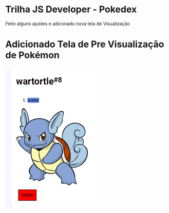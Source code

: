 # Trilha JS Developer - Pokedex

Feito alguns ajustes e adiconado nova tela de Visualização


# Adicionado Tela de Pre Visualização de Pokémon
![Preview](https://github.com/Dyoniso/js-developer-pokedex/blob/main/DetailPreview.png?raw=true)
